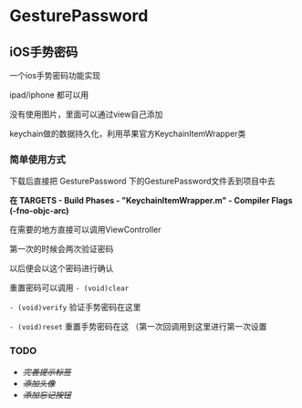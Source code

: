 GesturePassword
====================
iOS手势密码
------------------------
一个ios手势密码功能实现

ipad/iphone 都可以用

没有使用图片，里面可以通过view自己添加

keychain做的数据持久化，利用苹果官方KeychainItemWrapper类


### 简单使用方式

下载后直接把 GesturePassword 下的GesturePassword文件丢到项目中去

**在 TARGETS - Build Phases - "KeychainItemWrapper.m" - Compiler Flags (-fno-objc-arc)**

在需要的地方直接可以调用ViewController

第一次的时候会两次验证密码

以后便会以这个密码进行确认

重置密码可以调用 `- (void)clear`

`- (void)verify` 验证手势密码在这里

`- (void)reset` 重置手势密码在这 （第一次回调用到这里进行第一次设置


### TODO
* ~~*完善提示标签*~~
* ~~*添加头像*~~
* ~~*添加忘记按钮*~~

